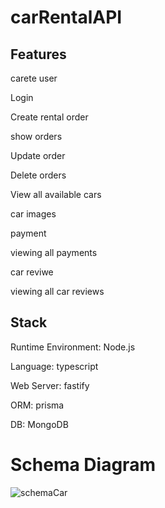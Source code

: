 # carRentalAPI

## Features

carete user

Login

Create rental order

show orders

Update order

Delete orders

View all available cars

car images

payment

viewing all payments

car reviwe

viewing all car reviews

## Stack

Runtime Environment: Node.js

Language: typescript

Web Server: fastify

ORM: prisma

DB: MongoDB

# Schema Diagram

![schemaCar](https://user-images.githubusercontent.com/96131525/174675938-4d01daa7-6a36-407a-8a52-5f66a7094295.jpeg)
